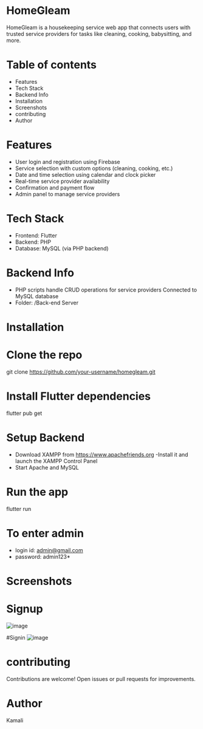 # HomeGleam
HomeGleam is a housekeeping service web app that connects users with trusted service providers for tasks like cleaning, cooking, babysitting, and more.
# Table of contents
 - Features
 - Tech Stack
 - Backend Info
 - Installation
 - Screenshots
 - contributing
 - Author
# Features
- User login and registration using Firebase
- Service selection with custom options (cleaning, cooking, etc.)
- Date and time selection using calendar and clock picker
- Real-time service provider availability
- Confirmation and payment flow
- Admin panel to manage service providers
  
# Tech Stack
- Frontend: Flutter
- Backend: PHP
- Database: MySQL (via PHP backend)
  
# Backend Info
- PHP scripts handle CRUD operations for service providers
  Connected to MySQL database
- Folder: /Back-end Server
  
# Installation
 # Clone the repo
  git clone https://github.com/your-username/homegleam.git
  
 # Install Flutter dependencies
  flutter pub get
  
 # Setup Backend
- Download XAMPP from https://www.apachefriends.org
-Install it and launch the XAMPP Control Panel
- Start Apache and MySQL
 
 # Run the app
   flutter run
   
 # To enter admin
   - login id: admin@gmail.com
   - password: admin123*
     
# Screenshots
# Signup
![image](https://github.com/user-attachments/assets/e1d4d588-4046-42bf-91c3-7055e09e0d3e)

#Signin
![image](https://github.com/user-attachments/assets/55dca15b-196b-4edd-a9f8-5dfc43875d07)


# contributing
Contributions are welcome! Open issues or pull requests for improvements.

# Author
Kamali
